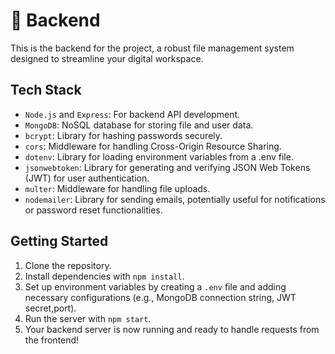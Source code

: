 # 📁 Backend

This is the backend for the project, a robust file management system designed to streamline your digital workspace.

## Tech Stack

- `Node.js` and `Express`: For backend API development.
- `MongoDB`: NoSQL database for storing file and user data.
- `bcrypt`: Library for hashing passwords securely.
- `cors`: Middleware for handling Cross-Origin Resource Sharing.
- `dotenv`: Library for loading environment variables from a .env file.
- `jsonwebtoken`: Library for generating and verifying JSON Web Tokens (JWT) for user authentication.
- `multer`: Middleware for handling file uploads.
- `nodemailer`: Library for sending emails, potentially useful for notifications or password reset functionalities.

## Getting Started

1. Clone the repository.
2. Install dependencies with `npm install`.
3. Set up environment variables by creating a `.env` file and adding necessary configurations (e.g., MongoDB connection string, JWT secret,port).
4. Run the server with `npm start`.
5. Your backend server is now running and ready to handle requests from the frontend!
